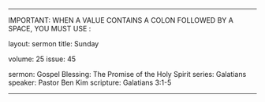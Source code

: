 ---

IMPORTANT: WHEN A VALUE CONTAINS A COLON FOLLOWED BY A SPACE, YOU MUST USE &#58;

layout: sermon
title: Sunday

volume: 25
issue: 45

sermon: Gospel Blessing&#58; The Promise of the Holy Spirit
series: Galatians
speaker: Pastor Ben Kim
scripture: Galatians 3:1-5

---